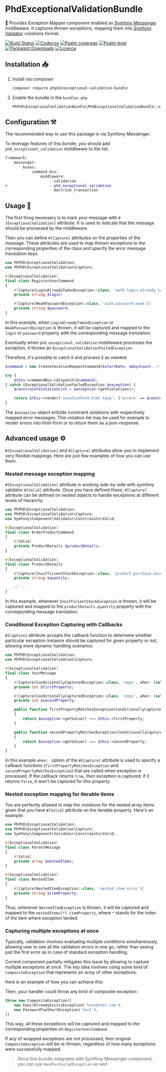 # PhdExceptionalValidationBundle

🧰 Provides Exception Mapper component enabled as [Symfony Messenger](https://symfony.com/doc/current/messenger.html)
middleware. It captures thrown exceptions, mapping them
into [Symfony Validator](https://symfony.com/doc/current/validation.html) violations format.

[![Build Status](https://img.shields.io/github/actions/workflow/status/phphd/exceptional-validation-bundle/ci.yaml?branch=main)](https://github.com/phphd/exceptional-validation-bundle/actions?query=branch%3Amain)
[![Codecov](https://codecov.io/gh/phphd/exceptional-validation-bundle/graph/badge.svg?token=GZRXWYT55Z)](https://codecov.io/gh/phphd/exceptional-validation-bundle)
[![Psalm coverage](https://shepherd.dev/github/phphd/exceptional-validation-bundle/coverage.svg)](https://shepherd.dev/github/phphd/exceptional-validation-bundle)
[![Psalm level](https://shepherd.dev/github/phphd/exceptional-validation-bundle/level.svg)](https://shepherd.dev/github/phphd/exceptional-validation-bundle)
[![Packagist Downloads](https://img.shields.io/packagist/dt/phphd/exceptional-validation-bundle.svg)](https://packagist.org/packages/phphd/exceptional-validation-bundle)
[![Licence](https://img.shields.io/github/license/phphd/exceptional-validation-bundle.svg)](https://github.com/phphd/exceptional-validation-bundle/blob/main/LICENSE)

## Installation 📥

1. Install via composer

    ```sh
    composer require phphd/exceptional-validation-bundle
    ```

2. Enable the bundle in the `bundles.php`

    ```php
    PhPhD\ExceptionalValidationBundle\PhdExceptionalValidationBundle::class => ['all' => true],
    ```

## Configuration ⚒️

The recommended way to use this package is via Symfony Messenger.

To leverage features of this bundle, you should add `phd_exceptional_validation` middleware to the list:

```diff
framework:
    messenger:
        buses:
            command.bus:
                middleware:
                    - validation
+                   - phd_exceptional_validation
                    - doctrine_transaction
```

## Usage 🚀

The first thing necessary is to mark your message with `#[ExceptionalValidation]` attribute. It is used to indicate that
the message should be processed by the middleware.

Then you can define `#[Capture]` attributes on the properties of the message. These attributes are used to map thrown
exceptions to the corresponding properties of the class and specify the error message translation keys.

```php
use PhPhD\ExceptionalValidation;
use PhPhD\ExceptionalValidation\Capture;

#[ExceptionalValidation]
final class RegisterUserCommand
{
    #[Capture(LoginAlreadyTakenException::class, 'auth.login.already_taken')]
    private string $login;

    #[Capture(WeakPasswordException::class, 'auth.password.weak')]
    private string $password;
}
```

In this example, when `LoginAlreadyTakenException` or `WeakPasswordException` is thrown, it will be captured and mapped
to the `login` or `password` property with the corresponding message translation.

Eventually when `phd_exceptional_validation` middleware processes the exception, it
throws an `ExceptionalValidationFailedException`. 

Therefore, it's possible to catch it and process it as needed:

```php
$command = new CreateVacationRequestCommand($startDate, $daysCount, /*...*/);

try {
    $this->commandBus->dispatch($command);
} catch (ExceptionalValidationFailedException $exception) {
    $constraintViolationList = $exception->getViolations();

    return $this->render('vacationForm.html.twig', ['errors' => $constraintViolationList]);
} 
```

The `$exception` object enfolds constraint violations with respectively mapped error messages. This
violation list may be used for example to render errors into html-form or to return them as a json-response.

## Advanced usage ⚙️

`#[ExceptionalValidation]` and `#[Capture]` attributes allow you to implement very flexible mappings.
Here are just few examples of how you can use them.

### Nested message exception mapping

`#[ExceptionalValidation]` attribute is working side-by-side with symfony validator `#[Valid]` attribute. Once you have
defined these, `#[Capture]` attribute can be defined on nested objects to handle exceptions at different levels of
hierarchy.

```php
use PhPhD\ExceptionalValidation;
use PhPhD\ExceptionalValidation\Capture;
use Symfony\Component\Validator\Constraints\Valid;

#[ExceptionalValidation]
final class OrderProductCommand
{
    #[Valid]
    private ProductDetails $productDetails;
}

#[ExceptionalValidation]
final class ProductDetails
{
    #[Capture(InsufficientStockException::class, 'product_purchase.insufficient_stock')]
    private string $quantity;

    // ...
}
```

In this example, whenever `InsufficientStockException` is thrown, it will be captured and mapped to the
`productDetails.quantity` property with the corresponding message translation.

### Conditional Exception Capturing with Callbacks

`#[Capture]` attribute accepts the callback function to determine whether particular exception instance should
be captured for given property or not, allowing more dynamic handling scenarios:

```php
use PhPhD\ExceptionalValidation;
use PhPhD\ExceptionalValidation\Capture;

#[ExceptionalValidation]
final class YourMessage
{
    #[Capture(ConditionallyCapturedException::class, 'oops', when: [self::class, 'firstPropertyMatchesException'])]
    private int $firstProperty;

    #[Capture(ConditionallyCapturedException::class, 'oops', when: [self::class, 'secondPropertyMatchesException'])]
    private int $secondProperty;

    public function firstPropertyMatchesException(ConditionallyCapturedException $exception): bool
    {
        return $exception->getValue() === $this->firstProperty;
    }

    public function secondPropertyMatchesException(ConditionallyCapturedException $exception): bool
    {
        return $exception->getValue() === $this->secondProperty;
    }
}
```

In this example `when: ` option of the `#[Capture]` attribute is used to specify a callback
functions (`firstPropertyMatchesException` and `secondPropertyMatchesException`) that are called when exception is
processed. If the callback returns `true`, then exception is captured; if it returns `false`, it won't be captured for
this property.

### Nested exception mapping for iterable items

You are perfectly allowed to map the violations for the nested array items given that you have `#[Valid]` attribute
on the iterable property. Here's an example:

```php
use PhPhD\ExceptionalValidation;
use PhPhD\ExceptionalValidation\Capture;
use Symfony\Component\Validator\Constraints\Valid;

#[ExceptionalValidation]
final class ParentMessage
{
    #[Valid]
    private array $nestedItems;
}

#[ExceptionalValidation]
final class NestedItem
{
    #[Capture(NestedItemException::class, 'nested_item_error')]
    private string $itemProperty;
}
```

Thus, whenever `NestedItemException` is thrown, it will be captured and mapped to the `nestedItems[*].itemProperty`,
where `*` stands for the index of the item where exception landed.

### Capturing multiple exceptions at once

Typically, validation involves evaluating multiple conditions simultaneously, allowing user to see all the validation
errors in one go, rather than seeing just the first error as in case of standard exception handling.

Current component partially mitigates this issue by allowing to capture multiple exceptions at once.
The key idea involves using some kind of `CompositeException` that represents an array of other exceptions.

Here is an example of how you can achieve this:

Then, your handler could throw any kind of composite exception:

```php
throw new CompositeException([
    new EmailAlreadyExistsException('test@test.com'),
    new PasswordTooShortException('test'),
])
```

This way, all these exceptions will be captured and mapped to the corresponding properties on `RegisterUserCommand`.

If any of wrapped exceptions are not processed, then original `CompositeException` will be re-thrown, regardless of how
many exceptions were successfully mapped.

> Since this bundle integrates with Symfony Messenger component, you can use `HandlerFailedException` as well

